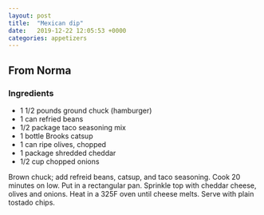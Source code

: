 ```yaml
---
layout: post
title:  "Mexican dip"
date:   2019-12-22 12:05:53 +0000
categories: appetizers
---
```


## From Norma
### Ingredients
* 1 1/2 pounds ground chuck (hamburger)
* 1 can refried beans
* 1/2 package taco seasoning mix
* 1 bottle Brooks catsup
* 1 can ripe olives, chopped
* 1 package shredded cheddar
* 1/2 cup chopped onions


Brown chuck; add refreid beans, catsup, and taco seasoning. Cook 20 minutes on low. Put in a rectangular pan. Sprinkle top with cheddar cheese, olives and onions. Heat in a 325F oven until cheese melts. Serve with plain tostado chips.

